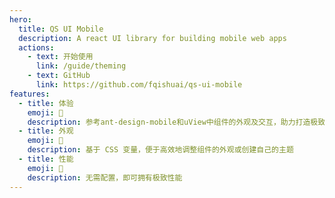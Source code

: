 ```yaml
---
hero:
  title: QS UI Mobile
  description: A react UI library for building mobile web apps
  actions:
    - text: 开始使用
      link: /guide/theming
    - text: GitHub
      link: https://github.com/fqishuai/qs-ui-mobile
features:
  - title: 体验
    emoji: 💎
    description: 参考ant-design-mobile和uView中组件的外观及交互，助力打造极致体验的产品
  - title: 外观
    emoji: 🌈
    description: 基于 CSS 变量，便于高效地调整组件的外观或创建自己的主题
  - title: 性能
    emoji: 🚀
    description: 无需配置，即可拥有极致性能
---
```

